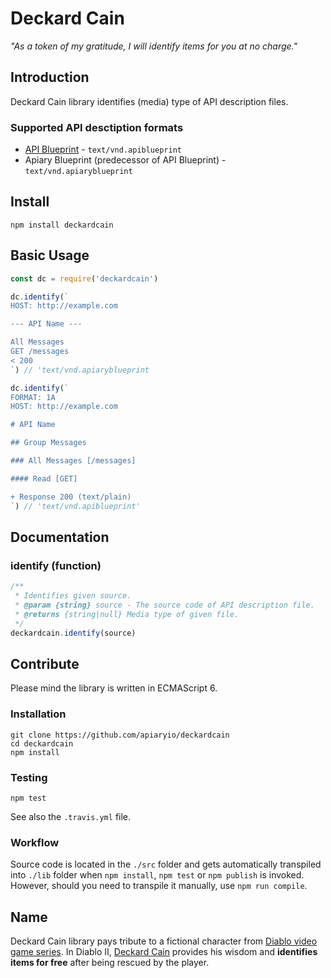 # Deckard Cain

*"As a token of my gratitude, I will identify items for you at no charge."*

## Introduction

Deckard Cain library identifies (media) type of API description files.

### Supported API desctiption formats

- [API Blueprint](https://apiblueprint.org/) - `text/vnd.apiblueprint`
- Apiary Blueprint (predecessor of API Blueprint) - `text/vnd.apiaryblueprint`

## Install

```
npm install deckardcain
```

## Basic Usage

```javascript
const dc = require('deckardcain')

dc.identify(`
HOST: http://example.com

--- API Name ---

All Messages
GET /messages
< 200
`) // 'text/vnd.apiaryblueprint

dc.identify(`
FORMAT: 1A
HOST: http://example.com

# API Name

## Group Messages

### All Messages [/messages]

#### Read [GET]

+ Response 200 (text/plain)
`) // 'text/vnd.apiblueprint'
```

## Documentation

### identify (function)

```javascript
/**
 * Identifies given source.
 * @param {string} source - The source code of API description file.
 * @returns {string|null} Media type of given file.
 */
deckardcain.identify(source)
```

## Contribute

Please mind the library is written in ECMAScript 6.

### Installation

```
git clone https://github.com/apiaryio/deckardcain
cd deckardcain
npm install
```

### Testing

```
npm test
```

See also the `.travis.yml` file.

### Workflow

Source code is located in the `./src` folder and gets automatically transpiled into `./lib` folder when `npm install`, `npm test` or `npm publish` is invoked. However, should you need to transpile it manually, use `npm run compile`.

## Name

Deckard Cain library pays tribute to a fictional character from [Diablo video game series](https://en.wikipedia.org/wiki/Diablo_%28series%29). In Diablo II, [Deckard Cain](https://en.wikipedia.org/wiki/Characters_of_Diablo#Deckard_Cain) provides his wisdom and **identifies items for free** after being rescued by the player.
